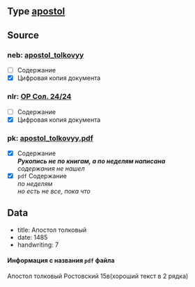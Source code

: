 ## Type [apostol][apostol]

## Source

### neb: [apostol_tolkovyy][neb]

- [ ] Содержание
- [x] Цифровая копия документа

### nlr: [ОР Сол. 24/24][nlr]

- [ ] Содержание
- [x] Цифровая копия документа

### pk: [apostol_tolkovyy.pdf][pk]

- [x] Содержание  
  ***Рукопись не по книгам, а по неделям написана***  
  *содержания не нашел*
- [x] `pdf` Содержание  
  *по неделям*  
  *но есть не все, пока что*

## Data

* title: Апостол толковый
* date: 1485
* handwriting: 7

#### Информация с названия `pdf` файла

Апостол толковый Ростовский 15в(хороший текст в 2 рядка)


[neb]: https://kp.rusneb.ru/item/material/apostol-tolkovyy

[nlr]: https://nlr.ru/manuscripts/RA1527/elektronnyiy-katalog?ab=14CB689B-8344-49F0-9DD6-0AAE09460BE0

[pk]: ../../../../../../pravoslavie/bibliya/novyj_zavet/apostol/tolkovyy/apostol_tolkovyy.pdf


[apostol]: ../../../Библия/Апостол/Апостол.md